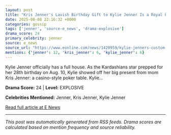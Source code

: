 ```yaml
---
layout: post
title: "Kris Jenner's Lavish Birthday Gift to Kylie Jenner Is a Royal Flush"
date: 2025-08-08 22:16:32 +0000
categories: gossip
tags: ['jenner', 'source-e_news', 'drama-explosive']
drama_score: 24
primary_celebrity: jenner
source: e_news
source_url: "https://www.eonline.com/news/1420959/kylie-jenners-custom-poker-table-from-kris-jenner-for-birthday?cmpid=rss-syndicate-genericrss-us-top_stories"
mentions: {'jenner': 12, 'kris_jenner': 6, 'kylie_jenner': 6}
---
```


Kylie Jenner officially has a full house. As the Kardashians star prepped for her 28th birthday on Aug. 10, Kylie showed off her big present from mom Kris Jenner: a casino-style poker table. Kylie...

**Drama Score:** 24 | **Level:** EXPLOSIVE

**Celebrities Mentioned:** Jenner, Kris Jenner, Kylie Jenner

[Read full article at E News](https://www.eonline.com/news/1420959/kylie-jenners-custom-poker-table-from-kris-jenner-for-birthday?cmpid=rss-syndicate-genericrss-us-top_stories)

---
*This post was automatically generated from RSS feeds. Drama scores are calculated based on mention frequency and source reliability.*
